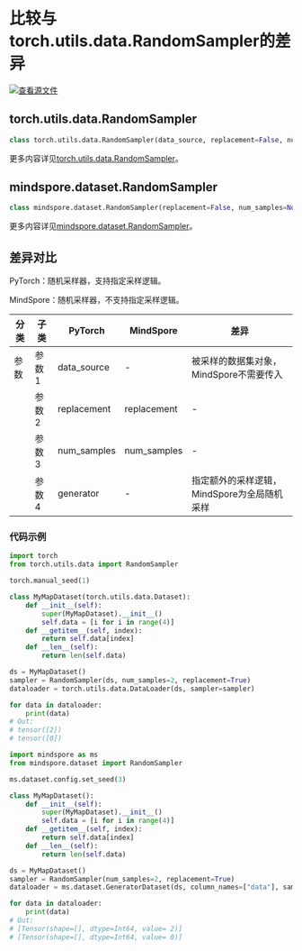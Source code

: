 # 比较与torch.utils.data.RandomSampler的差异

[![查看源文件](https://mindspore-website.obs.cn-north-4.myhuaweicloud.com/website-images/r2.4.10/resource/_static/logo_source.svg)](https://gitee.com/mindspore/docs/blob/r2.4.10/docs/mindspore/source_zh_cn/note/api_mapping/pytorch_diff/RandomSampler.md)

## torch.utils.data.RandomSampler

```python
class torch.utils.data.RandomSampler(data_source, replacement=False, num_samples=None, generator=None)
```

更多内容详见[torch.utils.data.RandomSampler](https://pytorch.org/docs/1.8.1/data.html#torch.utils.data.RandomSampler)。

## mindspore.dataset.RandomSampler

```python
class mindspore.dataset.RandomSampler(replacement=False, num_samples=None)
```

更多内容详见[mindspore.dataset.RandomSampler](https://mindspore.cn/docs/zh-CN/r2.4.10/api_python/dataset/mindspore.dataset.RandomSampler.html)。

## 差异对比

PyTorch：随机采样器，支持指定采样逻辑。

MindSpore：随机采样器，不支持指定采样逻辑。

| 分类 | 子类 |PyTorch | MindSpore | 差异 |
| --- | ---   | ---   | ---        |---  |
|参数 | 参数1 | data_source | -  | 被采样的数据集对象，MindSpore不需要传入 |
|     | 参数2 | replacement   | replacement |- |
|     | 参数3 | num_samples   | num_samples  |- |
|     | 参数4 | generator  | -  | 指定额外的采样逻辑，MindSpore为全局随机采样 |

### 代码示例

```python
import torch
from torch.utils.data import RandomSampler

torch.manual_seed(1)

class MyMapDataset(torch.utils.data.Dataset):
    def __init__(self):
        super(MyMapDataset).__init__()
        self.data = [i for i in range(4)]
    def __getitem__(self, index):
        return self.data[index]
    def __len__(self):
        return len(self.data)

ds = MyMapDataset()
sampler = RandomSampler(ds, num_samples=2, replacement=True)
dataloader = torch.utils.data.DataLoader(ds, sampler=sampler)

for data in dataloader:
    print(data)
# Out:
# tensor([2])
# tensor([0])
```

```python
import mindspore as ms
from mindspore.dataset import RandomSampler

ms.dataset.config.set_seed(3)

class MyMapDataset():
    def __init__(self):
        super(MyMapDataset).__init__()
        self.data = [i for i in range(4)]
    def __getitem__(self, index):
        return self.data[index]
    def __len__(self):
        return len(self.data)

ds = MyMapDataset()
sampler = RandomSampler(num_samples=2, replacement=True)
dataloader = ms.dataset.GeneratorDataset(ds, column_names=["data"], sampler=sampler)

for data in dataloader:
    print(data)
# Out:
# [Tensor(shape=[], dtype=Int64, value= 2)]
# [Tensor(shape=[], dtype=Int64, value= 0)]
```

